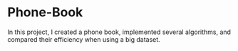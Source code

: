 # Phone-Book
In this project, I created a phone book, implemented several algorithms, and compared their efficiency when using a big dataset.
